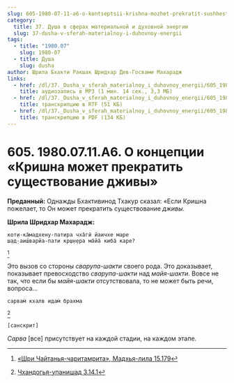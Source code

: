 ```yaml
---
slug: 605-1980-07-11-a6-o-kontseptsii-krishna-mozhet-prekratit-sushhestvovanie-dzhivy
category:
  title: 37. Душа в сферах материальной и духовной энергии
  slug: 37-dusha-v-sferah-materialnoy-i-duhovnoy-energii
tags:
  - title: "1980.07"
    slug: 1980-07
  - title: Душа
    slug: dusha
author: Шрила Бхакти Ракшак Шридхар Дев-Госвами Махарадж
links:
  - href: /dl/37._Dusha_v_sferah_materialnoy_i_duhovnoy_energii/605_1980.07.11.A6_SridharMj_O_kontseptsii_Krishna_mojet_prekratit_suwestvovaniye_djivy.mp3
    title: аудиозапись в MP3 (1 мин. 14 сек., 3,3 МБ)
  - href: /dl/37._Dusha_v_sferah_materialnoy_i_duhovnoy_energii/605_1980.07.11.A6_SridharMj_O_kontseptsii_Krishna_mojet_prekratit_suwestvovaniye_djivy.rtf
    title: транскрипцию в RTF (51 КБ)
  - href: /dl/37._Dusha_v_sferah_materialnoy_i_duhovnoy_energii/605_1980.07.11.A6_SridharMj_O_kontseptsii_Krishna_mojet_prekratit_suwestvovaniye_djivy.pdf
    title: транскрипцию в PDF (134 КБ)
---
```


# 605. 1980.07.11.A6. О концепции «Кришна может прекратить существование дживы»

**Преданный:** Однажды Бхактивинод Тхакур сказал: «Если Кришна пожелает, то Он может прекратить существование *дживы*.

**Шрила Шридхар Махарадж:**

    кот̣и-ка̄мадхену-патира чха̄гӣ йаичхе маре
    ш̣ад̣-аиш́варйа-пати кр̣ш̣н̣ера ма̄йа̄ киба̄ каре?
[^_ftn1]

Это вызов со стороны *сварупа-шакти* своего рода. Это доказывает, показывает превосходство *сварупа-шакти* над *майя-шакти*. Вовсе не так, что если бы *майя-шакти* отсутствовала, то не может быть речи, вопроса…

    сарвам̇ кхалв идам̇ брахма
[^_ftn2]

    [санскрит]

*Сарва* [все] присутствует на каждой стадии, на каждом этапе.



[^_ftn1]: [«Шри Чайтанья-чаритамрита», Мадхья-лила 15.179](../notes/shri-chajtanya-charitamrita-madhya-lila/shri-chajtanya-charitamrita-madhya-lila-15-179.md)

[^_ftn2]: [Чхандогья-упанишад 3.14.1](../notes/chhandogya-upanishad/chhandogya-upanishad-3-14-1.md)
